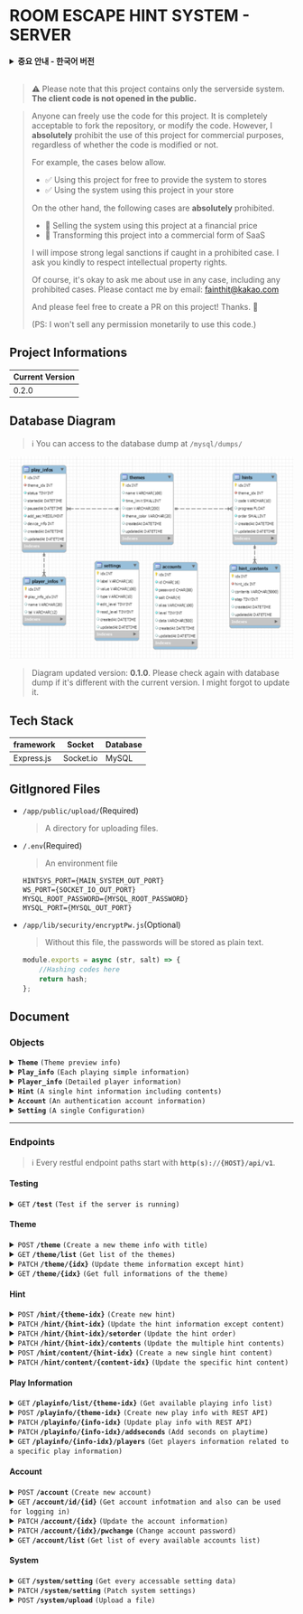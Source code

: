 # ROOM ESCAPE HINT SYSTEM - **SERVER**

<details>
<summary>
    <b>중요 안내 - 한국어 버전</b>
</summary>

> ⚠️ 이 프로젝트는 오직 서버사이드 시스템만 포함한다는 사실을 양지해주십시오. **클라이언트 코드는 외부에 공개되지 않습니다**

> 누구나 이 프로제트의 코드를 자유롭게 사용할 수 있습니다. repository를 fork하거나, 코드를 수정하는 것은 완전히 허용됩니다. 그러나, 코드 수정 여부와 관련 없이, 이 프로젝트를 그 자체로 영리적인 목적으로 이용하는 것은 **절대** 불허합니다.
>
> 예를 들어, 아래의 예시들은 허용됩니다.
>
> -   ✅ 이 프로젝트를 이용한 시스템을 매장에 무상으로 제공
> -   ✅ 본인의 매장에서 본 프로젝트를 활용한 시스템 사용
>
> 반면에, 아래에 제시된 사례들은 **절대** 금지합니다.
>
> -   🚫 본 프로젝트를 이용한 시스템을 금전적인 대가를 받고 판매
> -   🚫 이 프로젝트를 영리적인 목적의 SaaS로 변형
>
> 금지된 사례에 해당하는 경우가 적발될 시 강력한 법적 제재를 가할 것입니다. 지적재산권을 존중해주시기를 정중히 부탁드리겠습니다.
>
> 물론, 금지된 사례를 포함하여, 어떤 경우든 사용에 대한 허락을 묻는 것은 괜찮습니다.
> 이메일로 연락주십시오: fainthit@kakao.com
>
> 또한 이 프로젝트에 자유롭게 Pull Request를 생성해주세요! 감사합니다. 🤗
>
> (추신: 이 프로젝트 사용에 대한 권한을 금전적으로 판매하지 않습니다.)

</details>
<br>

> ⚠️ Please note that this project contains only the serverside system. **The client code is not opened in the public.**

> Anyone can freely use the code for this project. It is completely acceptable to fork the repository, or modify the code. However, I **absolutely** prohibit the use of this project for commercial purposes, regardless of whether the code is modified or not.
>
> For example, the cases below allow.
>
> -   ✅ Using this project for free to provide the system to stores
> -   ✅ Using the system using this project in your store
>
> On the other hand, the following cases are **absolutely** prohibited.
>
> -   🚫 Selling the system using this project at a financial price
> -   🚫 Transforming this project into a commercial form of SaaS
>
> I will impose strong legal sanctions if caught in a prohibited case. I ask you kindly to respect intellectual property rights.
>
> Of course, it's okay to ask me about use in any case, including any prohibited cases.
> Please contact me by email: fainthit@kakao.com
>
> And please feel free to create a PR on this project! Thanks. 🤗
>
> (PS: I won't sell any permission monetarily to use this code.)

## Project Informations

| Current Version |
| --------------- |
| 0.2.0           |

## Database Diagram

> ℹ️ You can access to the database dump at `/mysql/dumps/`

![DataBase Diagram](DBstructure.png)

> Diagram updated version: **0.1.0**.
> Please check again with database dump if it's different with the current version. I might forgot to update it.

## Tech Stack

| framework  | Socket    | Database |
| ---------- | --------- | -------- |
| Express.js | Socket.io | MySQL    |

## GitIgnored Files

-   `/app/public/upload/`(Required)

    > A directory for uploading files.

-   `/.env`(Required)

    > An environment file

    ```
    HINTSYS_PORT={MAIN_SYSTEM_OUT_PORT}
    WS_PORT={SOCKET_IO_OUT_PORT}
    MYSQL_ROOT_PASSWORD={MYSQL_ROOT_PASSWORD}
    MYSQL_PORT={MYSQL_OUT_PORT}
    ```

-   `/app/lib/security/encryptPw.js`(Optional)

    > Without this file, the passwords will be stored as plain text.

    ```javascript
    module.exports = async (str, salt) => {
        //Hashing codes here
        return hash;
    };
    ```

## Document

### Objects

<a name="theme-object"></a>

<details>
<summary>
<code><b>Theme</b></code>
<code>(Theme preview info)</code>
</summary>

##### Theme

> | key         | description                               | type    | default  |
> | ----------- | ----------------------------------------- | ------- | -------- |
> | idx         | The identified number of the theme        | Int     |          |
> | name        | The name or the title of the theme        | String  |          |
> | time_limit  | The theme's limit time in minutes         | Int     | `60`     |
> | icon        | The theme's icon image URL                | String  |          |
> | theme_color | Common CSS color of the theme point color | String  | `'#000'` |
> | public      |                                           | Boolean | false    |
> | createdAt   | When the theme has been created           | Date    |          |
> | updatedAt   | When the theme has been updated at last   | Date    |          |

</details>
<a name="play_info-object"></a>
<details>
<summary>
<code><b>Play_info</b></code>
<code>(Each playing simple information)</code>
</summary>

##### Play_info

> | key         | description                                                      | type | default |
> | ----------- | ---------------------------------------------------------------- | ---- | ------- |
> | idx         | The identified number of the playing info                        | Int  |         |
> | theme_idx   | The linked theme idx                                             | Int  |         |
> | status      | Theme playing status                                             | Int  | `0`     |
> | startedAt   | The exact time of the start playing. `Null` when `status` is `0` | Date |         |
> | pausedAt    | The exact time of the last pausing.                              | Date |         |
> | add_sec     | Seconds will be added to the total playing time.                 | Int  |         |
> | device_info | The socket id of the connected hint device.                      | Int  |         |
> | createdAt   | When the data has been created                                   | Date |         |
> | updatedAt   | When the data has been updated at last                           | Date |         |

-   <details>
      <summary><b>Playing status value table</b></summary>

    > ℹ️ Negative numbers mean 'cannot access to the device'.
    > | Value | meaning |
    > | ----- | ------------------------------------------ |
    > | `0` | Ready |
    > | `1` | Playing |
    > | `2` | Paused |
    > | `-1` | Ended |
    > | `-2` | Disconnected(Not sure if it would be used) |

      </details>

</details>
<a name="player_info-object"></a>
<details>
<summary>
<code><b>Player_info</b></code>
<code>(Detailed player information)</code>
</summary>

##### Player_info

> | key  | description                        | type   | default |
> | ---- | ---------------------------------- | ------ | ------- |
> | name | The name of the player             | String |         |
> | tel  | The Telephone number of the player | String |         |

</details>
<a name="hint-object"></a>
<details>
<summary>
<code><b>Hint</b></code>
<code>(A single hint information including contents)</code>
</summary>

##### Hint

> | key      | description                                                        | type   | default |
> | -------- | ------------------------------------------------------------------ | ------ | ------- |
> | idx      | The identified number of the hint                                  | Int    |         |
> | code     | Hint code                                                          | String |         |
> | progress | Progress of the hint for the whole theme (%)                       | Float  |         |
> | contents | Each element contains `idx(Int)`, `contents(String)`, `step(Int)`. | Array  |         |

</details>
<a name="account-object"></a>
<details>
<summary>
<code><b>Account</b></code>
<code>(An authentication account information)</code>
</summary>

##### Account

> | key       | description                                       | type        | default |
> | --------- | ------------------------------------------------- | ----------- | ------- |
> | idx       | Identified number of the account                  | Int         |         |
> | id        | Account ID                                        | String      |         |
> | alias     | Account alias (of course can be used as nickname) | String      |         |
> | level     | Security level                                    | Int         | 0       |
> | data      | Additional data                                   | JSON String |         |
> | createdAt | When the account has been created                 | Date        |         |
> | updatedAt | When the account has been updated at last         | Date        |         |

-   <details>
    <summary>
    <b>
    Security Level Indicator
    </b>
    </summary>

    > ℹ️ 'Allowed' informations are stored in `data` column.

    > | level | account type              | accessable area                                                                                |
    > | ----- | ------------------------- | ---------------------------------------------------------------------------------------------- |
    > | 0     | Default Account           | N/A                                                                                            |
    > | 1     | Low-Ranked Hint Device    | **readonly**: Allowed theme and hint informations                                              |
    > | 2     | High-Ranked Hint Device   | **readonly**: Every themes and hints inforations                                               |
    > | 3     | Low-Ranked Center Device  | Managing play info related to allowed themss and hints, **readonly**: Allowed themes and hints |
    > | 4     | High-Ranked Center Device | Manaing every play infos, **readonly**: Every themes and hints                                 |
    > | 5     | Low-Ranked Administrator  | Managing informations only related to allowed themes                                           |
    > | 6     | High-Ranked Administrator | Managing every informations                                                                    |
    > | 9     | Master                    | Able to access and edit every data except accounts ranked the same                             |
    > | 99    | Root                      | God                                                                                            |

    </details>

-   <details>
    <summary>
    <b>
    <code>data</code> column form
    </b>
    </summary>

    ```
    {
        "allowed": [ theme_idx1, theme_idx2, ... ]
    }
    ```

</details>
<a name="setting-object"></a>
<details>
<summary>
<code><b>Setting</b></code>
<code>(A single Configuration)</code>
</summary>

##### Setting

> | key        | description                                      | type   | default |
> | ---------- | ------------------------------------------------ | ------ | ------- |
> | label      | config label                                     | String |         |
> | value      | config value                                     | String |         |
> | read_level | The lowest account level that can read this data | Int    | 0       |
> | edit_level | The lowest account level that can edit this data | Int    | 5       |

> ℹ️ See the full configurations list at `/app/lib/settings/DefaultSettings.json`.

</details>

---

### Endpoints

> ℹ️ Every restful endpoint paths start with **`http(s)://{HOST}/api/v1`**.

#### Testing

<details>

<summary>
<code>GET</code>
<code><b>/test</b></code>
<code>(Test if the server is running)</code>
</summary>

##### Responses

> | http code | content-type       | response             |
> | --------- | ------------------ | -------------------- |
> | `201`     | `application/json` | `{"message": "hi!"}` |

</details>

#### Theme

<details>

<summary>
<code>POST</code>
<code><b>/theme</b></code>
<code>(Create a new theme info with title)</code>
</summary>

##### Headers

> | name              | required | data type | description                |
> | ----------------- | -------- | --------- | -------------------------- |
> | authentication-id | Y        | String    | Requires level 6 or higher |
> | authentication-pw | Y        | String    |                            |

##### Body

> | name | required | data type | description                             |
> | ---- | -------- | --------- | --------------------------------------- |
> | name | Y        | String    | The theme title (default `"New Theme"`) |

##### Responses

> | http code | content-type       | response                        |
> | --------- | ------------------ | ------------------------------- |
> | `201`     | `application/json` | `{"idx": {CREATED_DATA_IDX}}`   |
> | `401`     | `application/json` | `{"message":"Unauthorized"}`    |
> | `403`     | `application/json` | `{"message":"Low Security Lv"}` |
> | `500`     | `application/json` | `{"message":"Unknown Error"}`   |

</details>

<details>

<summary>
<code>GET</code>
<code><b>/theme/list</b></code>
<code>(Get list of the themes)</code>
</summary>

##### Headers

> | name              | required | data type | description                |
> | ----------------- | -------- | --------- | -------------------------- |
> | authentication-id | Y        | String    | Requires level 1 or higher |
> | authentication-pw | Y        | String    |                            |

##### Responses

> | http code | content-type       | response                        |
> | --------- | ------------------ | ------------------------------- |
> | `200`     | `application/json` | Array of [Theme](#theme-object) |
> | `401`     | `application/json` | `{"message":"Unauthorized"}`    |
> | `403`     | `application/json` | `{"message":"Low Security Lv"}` |
> | `500`     | `application/json` | `{"message":"Unknown Error"}`   |

</details>

<details>

<summary>
<code>PATCH</code>
<code><b>/theme/{idx}</b></code>
<code>(Update theme information except hint)</code>
</summary>

##### Headers

> | name              | required | data type | description                |
> | ----------------- | -------- | --------- | -------------------------- |
> | authentication-id | Y        | String    | Requires level 5 or higher |
> | authentication-pw | Y        | String    |                            |

##### Parameters

> | name | data type | description      |
> | ---- | --------- | ---------------- |
> | idx  | Int       | Target theme idx |

##### Body

> | name       | required | data type | description                                      |
> | ---------- | -------- | --------- | ------------------------------------------------ |
> | updateData | Y        | Object    | `{"{updatingValueKey}": "{valueToUpdate}", ...}` |

##### Responses

> | http code | content-type       | response                        |
> | --------- | ------------------ | ------------------------------- |
> | `201`     | `application/json` | `{"affectedKeys": [...]]}`      |
> | `401`     | `application/json` | `{"message":"Unauthorized"}`    |
> | `403`     | `application/json` | `{"message":"Low Security Lv"}` |
> | `500`     | `application/json` | `{"message":"Unknown Error"}`   |

</details>

<details>

<summary>
<code>GET</code>
<code><b>/theme/{idx}</b></code>
<code>(Get full informations of the theme)</code>
</summary>

##### Headers

> | name              | required | data type | description                |
> | ----------------- | -------- | --------- | -------------------------- |
> | authentication-id | Y        | String    | Requires level 1 or higher |
> | authentication-pw | Y        | String    |                            |

##### Parameters

> | name | data type | description      |
> | ---- | --------- | ---------------- |
> | idx  | Int       | Target theme idx |

##### Responses

> | http code | content-type       | response                                                           |
> | --------- | ------------------ | ------------------------------------------------------------------ |
> | `200`     | `application/json` | [Theme](#theme-object) but contains Array of [Hint](#hint-object)s |
> | `401`     | `application/json` | `{"message":"Unauthorized"}`                                       |
> | `403`     | `application/json` | `{"message":"Low Security Lv"}`                                    |
> | `500`     | `application/json` | `{"message":"Unknown Error"}`                                      |

</details>

#### Hint

<details>

<summary>
<code>POST</code>
<code><b>/hint/{theme-idx}</b></code>
<code>(Create new hint)</code>
</summary>

##### Headers

> | name              | required | data type | description                |
> | ----------------- | -------- | --------- | -------------------------- |
> | authentication-id | Y        | String    | Requires level 5 or higher |
> | authentication-pw | Y        | String    |                            |

##### Parameters

> | name      | data type | description      |
> | --------- | --------- | ---------------- |
> | theme-idx | Int       | Target theme idx |

##### Body

> | name     | required | data type | description                                           |
> | -------- | -------- | --------- | ----------------------------------------------------- |
> | code     | Y        | String    | Hintcode, the length must be shorter than 10          |
> | progress | N        | Float     | Theme progress                                        |
> | order    | N        | Int       | The order of the hint. The default order is the last. |

##### Responses

> | http code | content-type       | response                        |
> | --------- | ------------------ | ------------------------------- |
> | `201`     | `application/json` | `{"idx": {CREATED_DATA_IDX}}`   |
> | `401`     | `application/json` | `{"message":"Unauthorized"}`    |
> | `403`     | `application/json` | `{"message":"Low Security Lv"}` |
> | `500`     | `application/json` | `{"message":"Unknown Error"}`   |

</details>

<details>

<summary>
<code>PATCH</code>
<code><b>/hint/{hint-idx}</b></code>
<code>(Update the hint information except content)</code>
</summary>

##### Headers

> | name              | required | data type | description                |
> | ----------------- | -------- | --------- | -------------------------- |
> | authentication-id | Y        | String    | Requires level 5 or higher |
> | authentication-pw | Y        | String    |                            |

##### Parameters

> | name     | data type | description     |
> | -------- | --------- | --------------- |
> | hint-idx | Int       | Target hint idx |

##### Body

> | name       | required | data type | description                                      |
> | ---------- | -------- | --------- | ------------------------------------------------ |
> | updateData | Y        | Object    | `{"{updatingValueKey}": "{valueToUpdate}", ...}` |

##### Responses

> | http code | content-type       | response                        |
> | --------- | ------------------ | ------------------------------- |
> | `201`     | `application/json` | `{"affectedKeys": [...]}`       |
> | `401`     | `application/json` | `{"message":"Unauthorized"}`    |
> | `403`     | `application/json` | `{"message":"Low Security Lv"}` |
> | `500`     | `application/json` | `{"message":"Unknown Error"}`   |

</details>
<details>

<summary>
<code>PATCH</code>
<code><b>/hint/{hint-idx}/setorder</b></code>
<code>(Update the hint order)</code>
</summary>

##### Headers

> | name              | required | data type | description                |
> | ----------------- | -------- | --------- | -------------------------- |
> | authentication-id | Y        | String    | Requires level 5 or higher |
> | authentication-pw | Y        | String    |                            |

##### Parameters

> | name     | data type | description     |
> | -------- | --------- | --------------- |
> | hint-idx | Int       | Target hint idx |

##### Body

> | name  | required | data type | description                               |
> | ----- | -------- | --------- | ----------------------------------------- |
> | order | Y        | Int       | The order value that target hint will get |

##### Responses

> | http code | content-type       | response                        |
> | --------- | ------------------ | ------------------------------- |
> | `201`     | `application/json` | `Patched Successfully`          |
> | `401`     | `application/json` | `{"message":"Unauthorized"}`    |
> | `403`     | `application/json` | `{"message":"Low Security Lv"}` |
> | `500`     | `application/json` | `{"message":"Unknown Error"}`   |

</details>

<details>
<summary>
<code>PATCH</code>
<code><b>/hint/{hint-idx}/contents</b></code>
<code>(Update the multiple hint contents)</code>
</summary>

##### Headers

> | name              | required | data type | description                |
> | ----------------- | -------- | --------- | -------------------------- |
> | authentication-id | Y        | String    | Requires level 5 or higher |
> | authentication-pw | Y        | String    |                            |

##### Parameters

> | name     | data type | description     |
> | -------- | --------- | --------------- |
> | hint-idx | Int       | Target hint idx |

##### Body

> | name     | required | data type | description                                                                                                                                                              |
> | -------- | -------- | --------- | ------------------------------------------------------------------------------------------------------------------------------------------------------------------------ |
> | contents | Y        | Array     | Array of `{ contents [, step, idx] }`. If `idx` is duplicated with the other row, update `contents` value on the row. If not, create new row with `contents` and `step`. |

##### Responses

> | http code | content-type       | response                        |
> | --------- | ------------------ | ------------------------------- |
> | `201`     | `application/json` | `Processed Successfully`        |
> | `401`     | `application/json` | `{"message":"Unauthorized"}`    |
> | `403`     | `application/json` | `{"message":"Low Security Lv"}` |
> | `500`     | `application/json` | `{"message":"Unknown Error"}`   |

</details>

<details>

<summary>
<code>POST</code>
<code><b>/hint/content/{hint-idx}</b></code>
<code>(Create a new single hint content)</code>
</summary>

##### Headers

> | name              | required | data type | description                |
> | ----------------- | -------- | --------- | -------------------------- |
> | authentication-id | Y        | String    | Requires level 5 or higher |
> | authentication-pw | Y        | String    |                            |

##### Parameters

> | name     | data type | description     |
> | -------- | --------- | --------------- |
> | hint-idx | Int       | Target hint idx |

##### Body

> | name     | required | data type | description                                 |
> | -------- | -------- | --------- | ------------------------------------------- |
> | contents | N        | String    | The hint content. Using common HTML syntax. |
> | step     | N        | Int       | The hint step. The default step is `1`.     |

##### Responses

> | http code | content-type       | response                        |
> | --------- | ------------------ | ------------------------------- |
> | `201`     | `application/json` | `{"idx": {CREATED_DATA_IDX}}`   |
> | `401`     | `application/json` | `{"message":"Unauthorized"}`    |
> | `403`     | `application/json` | `{"message":"Low Security Lv"}` |
> | `500`     | `application/json` | `{"message":"Unknown Error"}`   |

</details>

<details>

<summary>
<code>PATCH</code>
<code><b>/hint/content/{content-idx}</b></code>
<code>(Update the specific hint content)</code>
</summary>

##### Headers

> | name              | required | data type | description                |
> | ----------------- | -------- | --------- | -------------------------- |
> | authentication-id | Y        | String    | Requires level 5 or higher |
> | authentication-pw | Y        | String    |                            |

##### Parameters

> | name        | data type | description        |
> | ----------- | --------- | ------------------ |
> | content-idx | Int       | Target content idx |

##### Body

> | name     | required | data type | description                                 |
> | -------- | -------- | --------- | ------------------------------------------- |
> | contents | N        | String    | The hint content. Using common HTML syntax. |
> | step     | N        | Int       | The hint step.                              |

##### Responses

> | http code | content-type       | response                              |
> | --------- | ------------------ | ------------------------------------- |
> | `201`     | `application/json` | `{"message": "Patched Successfully"}` |
> | `401`     | `application/json` | `{"message":"Unauthorized"}`          |
> | `403`     | `application/json` | `{"message":"Low Security Lv"}`       |
> | `500`     | `application/json` | `{"message":"Unknown Error"}`         |

</details>

#### Play Information

<details>

<summary>
<code>GET</code>
<code><b>/playinfo/list/{theme-idx}</b></code>
<code>(Get available playing info list)</code>
</summary>

##### Headers

> | name              | required | data type | description                |
> | ----------------- | -------- | --------- | -------------------------- |
> | authentication-id | Y        | String    | Requires level 3 or higher |
> | authentication-pw | Y        | String    |                            |

##### Parameters

> | name      | required | data type | description      |
> | --------- | -------- | --------- | ---------------- |
> | theme-idx | N        | Int       | Target theme idx |

##### URI Query

> | name   | required | data type | description                                      |
> | ------ | -------- | --------- | ------------------------------------------------ |
> | status | N        | Int       | Get results only have the same `status` value    |
> | count  | N        | Int       | Max count of results, the default value is `20`. |
> | page   | N        | Int       | Result page number, based on `count`.            |

##### Responses

> | http code | content-type       | response                                |
> | --------- | ------------------ | --------------------------------------- |
> | `200`     | `application/json` | Array of [Play_info](#play_info-object) |
> | `401`     | `application/json` | `{"message":"Unauthorized"}`            |
> | `403`     | `application/json` | `{"message":"Low Security Lv"}`         |
> | `500`     | `application/json` | `{"message":"Unknown Error"}`           |

</details>

<details>

<summary>
<code>POST</code>
<code><b>/playinfo/{theme-idx}</b></code>
<code>(Create new play info with REST API)</code>
</summary>

##### Headers

> | name              | required | data type | description                |
> | ----------------- | -------- | --------- | -------------------------- |
> | authentication-id | Y        | String    | Requires level 3 or higher |
> | authentication-pw | Y        | String    |                            |

##### Parameters

> | name      | data type | description      |
> | --------- | --------- | ---------------- |
> | theme-idx | Int       | Target theme idx |

##### Body

> | name      | required | data type | description                                              |
> | --------- | -------- | --------- | -------------------------------------------------------- |
> | status    | N        | Int       | The default value is `0`.                                |
> | startedAt | N        | Date      | The default value is current time.                       |
> | add_sec   | N        | int       | The added seconds to playtime. The default value is `0`. |

##### Responses

> | http code | content-type       | response                        |
> | --------- | ------------------ | ------------------------------- |
> | `201`     | `application/json` | `{"idx": {CREATED_DATA_IDX}}`   |
> | `401`     | `application/json` | `{"message":"Unauthorized"}`    |
> | `403`     | `application/json` | `{"message":"Low Security Lv"}` |
> | `500`     | `application/json` | `{"message":"Unknown Error"}`   |

</details>

<details>

<summary>
<code>PATCH</code>
<code><b>/playinfo/{info-idx}</b></code>
<code>(Update play info with REST API)</code>
</summary>

##### Headers

> | name              | required | data type | description                |
> | ----------------- | -------- | --------- | -------------------------- |
> | authentication-id | Y        | String    | Requires level 3 or higher |
> | authentication-pw | Y        | String    |                            |

##### Parameters

> | name     | data type | description     |
> | -------- | --------- | --------------- |
> | info-idx | Int       | Target info idx |

##### Body

> | name       | required | data type | description                                      |
> | ---------- | -------- | --------- | ------------------------------------------------ |
> | updateData | Y        | Object    | `{"{updatingValueKey}": "{valueToUpdate}", ...}` |

##### Responses

> | http code | content-type       | response                        |
> | --------- | ------------------ | ------------------------------- |
> | `201`     | `application/json` | `{"affectedKeys": [...]}`       |
> | `401`     | `application/json` | `{"message":"Unauthorized"}`    |
> | `403`     | `application/json` | `{"message":"Low Security Lv"}` |
> | `500`     | `application/json` | `{"message":"Unknown Error"}`   |

</details>

<details>

<summary>
<code>PATCH</code>
<code><b>/playinfo/{info-idx}/addseconds</b></code>
<code>(Add seconds on playtime)</code>
</summary>

##### Headers

> | name              | required | data type | description                |
> | ----------------- | -------- | --------- | -------------------------- |
> | authentication-id | Y        | String    | Requires level 3 or higher |
> | authentication-pw | Y        | String    |                            |

##### Parameters

> | name     | data type | description     |
> | -------- | --------- | --------------- |
> | info-idx | Int       | Target info idx |

##### Body

> | name    | required | data type | description                                                                                         |
> | ------- | -------- | --------- | --------------------------------------------------------------------------------------------------- |
> | add_sec | Y        | Int       | Of course it can be a negative number.                                                              |
> | reset   | N        | Boolean   | If `true`, the requested `add_sec` value replaces the original value. The default value is `false`. |

##### Responses

> | http code | content-type       | response                              |
> | --------- | ------------------ | ------------------------------------- |
> | `201`     | `application/json` | `{"message": "Patched Successfully"}` |
> | `401`     | `application/json` | `{"message":"Unauthorized"}`          |
> | `403`     | `application/json` | `{"message":"Low Security Lv"}`       |
> | `500`     | `application/json` | `{"message":"Unknown Error"}`         |

</details>

<details>

<summary>
<code>GET</code>
<code><b>/playinfo/{info-idx}/players</b></code>
<code>(Get players information related to a specific play information)</code>
</summary>

##### Headers

> | name              | required | data type | description                |
> | ----------------- | -------- | --------- | -------------------------- |
> | authentication-id | Y        | String    | Requires level 5 or higher |
> | authentication-pw | Y        | String    |                            |

##### Parameters

> | name     | data type | description     |
> | -------- | --------- | --------------- |
> | info-idx | Int       | Target info idx |

##### Responses

> | http code | content-type       | response                                    |
> | --------- | ------------------ | ------------------------------------------- |
> | `200`     | `application/json` | Array of [Player_info](#player_info-object) |
> | `401`     | `application/json` | `{"message":"Unauthorized"}`                |
> | `403`     | `application/json` | `{"message":"Low Security Lv"}`             |
> | `500`     | `application/json` | `{"message":"Unknown Error"}`               |

</details>

#### Account

<details>

<summary>
<code>POST</code>
<code><b>/account</b></code>
<code>(Create new account)</code>
</summary>

##### Headers

> | name              | required | data type | description                |
> | ----------------- | -------- | --------- | -------------------------- |
> | authentication-id | Y        | String    | Requires level 6 or higher |
> | authentication-pw | Y        | String    |                            |

##### Body

> | name     | required | data type   | description                          |
> | -------- | -------- | ----------- | ------------------------------------ |
> | id       | Y        | String      | The length must be 16 or shorter.    |
> | password | Y        | String      |                                      |
> | alias    | N        | String      | The length must be 100 or shorter.   |
> | level    | N        | Int         | The default value is `0`.            |
> | data     | N        | JSON String | Refer to [Account](#account-object). |

##### Responses

> | http code | content-type       | response                      |
> | --------- | ------------------ | ----------------------------- |
> | `201`     | `application/json` | `{"idx": {CREATED_DATA_IDX}}` |
> | `401`     | `application/json` | `{"message":"Unauthorized"}`  |
> | `500`     | `application/json` | `{"message":"Unknown Error"}` |

</details>

<details>

<summary>
<code>GET</code>
<code><b>/account/id/{id}</b></code>
<code>(Get account infotmation and also can be used for logging in)</code>
</summary>

##### Headers

> | name              | required | data type | description                                             |
> | ----------------- | -------- | --------- | ------------------------------------------------------- |
> | authentication-id | Y        | String    | If it's not equal to `{id}`, requires level 6 or higher |
> | authentication-pw | Y        | String    |                                                         |

##### Parameters

> | name | data type | description       |
> | ---- | --------- | ----------------- |
> | id   | String    | Target account ID |

##### Responses

> | http code | content-type       | response                      |
> | --------- | ------------------ | ----------------------------- |
> | `200`     | `application/json` | [Account](#account-object)    |
> | `401`     | `application/json` | `{"message":"Unauthorized"}`  |
> | `500`     | `application/json` | `{"message":"Unknown Error"}` |

</details>

<details>

<summary>
<code>PATCH</code>
<code><b>/account/{idx}</b></code>
<code>(Update the account information)</code>
</summary>

##### Headers

> | name              | required | data type | description                |
> | ----------------- | -------- | --------- | -------------------------- |
> | authentication-id | Y        | String    | Requires level 6 or higher |
> | authentication-pw | Y        | String    |                            |

##### Parameters

> | name | data type | description        |
> | ---- | --------- | ------------------ |
> | idx  | Int       | Target account idx |

##### Body

> | name          | required | data type | description                                      |
> | ------------- | -------- | --------- | ------------------------------------------------ |
> | updateData    | Y        | Object    | `{"{updatingValueKey}": "{valueToUpdate}", ...}` |
> | allowedThemes | N        | Array     | Array of new alowed themes indexes.              |

##### Responses

> | http code | content-type       | response                        |
> | --------- | ------------------ | ------------------------------- |
> | `201`     | `application/json` | `{"affectedKeys": [...]}`       |
> | `401`     | `application/json` | `{"message":"Unauthorized"}`    |
> | `403`     | `application/json` | `{"message":"Low Security Lv"}` |
> | `500`     | `application/json` | `{"message":"Unknown Error"}`   |

</details>

<details>

<summary>
<code>PATCH</code>
<code><b>/account/{idx}/pwchange</b></code>
<code>(Change account password)</code>
</summary>

##### Headers

> | name              | required | data type | description                |
> | ----------------- | -------- | --------- | -------------------------- |
> | authentication-id | Y        | String    | Requires level 6 or higher |
> | authentication-pw | Y        | String    |                            |

##### Parameters

> | name | data type | description        |
> | ---- | --------- | ------------------ |
> | idx  | Int       | Target account idx |

##### Body

> | name     | required | data type | description                   |
> | -------- | -------- | --------- | ----------------------------- |
> | password | Y        | String    | The password would be updated |

##### Responses

> | http code | content-type       | response                              |
> | --------- | ------------------ | ------------------------------------- |
> | `201`     | `application/json` | `{"message": "Patched Successfully"}` |
> | `401`     | `application/json` | `{"message":"Unauthorized"}`          |
> | `403`     | `application/json` | `{"message":"Low Security Lv"}`       |
> | `500`     | `application/json` | `{"message":"Unknown Error"}`         |

</details>

<details>

<summary>
<code>GET</code>
<code><b>/account/list</b></code>
<code>(Get list of every available accounts list)</code>
</summary>

##### Headers

> | name              | required | data type | description                |
> | ----------------- | -------- | --------- | -------------------------- |
> | authentication-id | Y        | String    | Requires level 5 or higher |
> | authentication-pw | Y        | String    |                            |

##### URI Query

> | name      | required | data type | description                       |
> | --------- | -------- | --------- | --------------------------------- |
> | level     | N        | Int       | Searching target level            |
> | theme_idx | N        | Int       | Searching target allowed themeIdx |

##### Responses

> | http code | content-type       | response                            |
> | --------- | ------------------ | ----------------------------------- |
> | `200`     | `application/json` | Array of [Account](#account-object) |
> | `401`     | `application/json` | `{"message":"Unauthorized"}`        |
> | `403`     | `application/json` | `{"message":"Low Security Lv"}`     |
> | `500`     | `application/json` | `{"message":"Unknown Error"}`       |

</details>

#### System

<details>

<summary>
<code>GET</code>
<code><b>/system/setting</b></code>
<code>(Get every accessable setting data)</code>
</summary>

##### Headers

> | name              | required | data type | description |
> | ----------------- | -------- | --------- | ----------- |
> | authentication-id | Y        | String    |             |
> | authentication-pw | Y        | String    |             |

##### Responses

> | http code | content-type       | response                                                                                                 |
> | --------- | ------------------ | -------------------------------------------------------------------------------------------------------- |
> | `200`     | `application/json` | Array of [Setting](#setting-object), except `edit_level` when it's higher than requested account's level |
> | `401`     | `application/json` | `{"message":"Unauthorized"}`                                                                             |
> | `403`     | `application/json` | `{"message":"Low Security Lv"}`                                                                          |
> | `500`     | `application/json` | `{"message":"Unknown Error"}`                                                                            |

</details>

<details>

<summary>
<code>PATCH</code>
<code><b>/system/setting</b></code>
<code>(Patch system settings)</code>
</summary>

> -   ⚠️ It'll be executed only when `edit_level`s of target rows are equal to or higher than the level of the requesting account.
> -   ⚠️ the `edit_level` and the `read_level` are can never be changed.

##### Headers

> | name              | required | data type | description |
> | ----------------- | -------- | --------- | ----------- |
> | authentication-id | Y        | String    |             |
> | authentication-pw | Y        | String    |             |

##### Body

> | name       | required | data type | description                                      |
> | ---------- | -------- | --------- | ------------------------------------------------ |
> | updateData | Y        | Object    | `{"{updatingValueKey}": "{valueToUpdate}", ...}` |

##### Responses

> | http code | content-type       | response                        |
> | --------- | ------------------ | ------------------------------- |
> | `201`     | `application/json` | `{"affectedKeys": [...]}`       |
> | `401`     | `application/json` | `{"message":"Unauthorized"}`    |
> | `403`     | `application/json` | `{"message":"Low Security Lv"}` |
> | `500`     | `application/json` | `{"message":"Unknown Error"}`   |

</details>

<details>

<summary>
<code>POST</code>
<code><b>/system/upload</b></code>
<code>(Upload a file)</code>
</summary>

##### Headers

> | name              | required | data type | description                |
> | ----------------- | -------- | --------- | -------------------------- |
> | authentication-id | Y        | String    | Requires level 5 or higher |
> | authentication-pw | Y        | String    |                            |

##### Form Data

> | name | required | data type | description                                                         |
> | ---- | -------- | --------- | ------------------------------------------------------------------- |
> | file | Y        | blob      | File size must be less than 2mb, allowed extensions only in setting |

##### Responses

> | http code | content-type       | response                                    |
> | --------- | ------------------ | ------------------------------------------- |
> | `201`     | `application/json` | `{"filename":"{file_name_uuid}"}`           |
> | `401`     | `application/json` | `{"message":"Unauthorized"}`                |
> | `403`     | `application/json` | `{"message":"Low Security Lv"}`             |
> | `413`     | `application/json` | `{"message":"Too Large File"}`              |
> | `415`     | `application/json` | `{"message":"Only Image Files Be Allowed"}` |
> | `500`     | `application/json` | `{"message":"Unknown Error"}`               |

</details>
